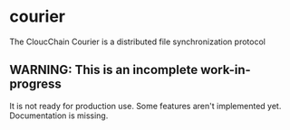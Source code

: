 # courier

The CloucChain Courier is a distributed file synchronization protocol

## WARNING: This is an incomplete work-in-progress

It is not ready for production use. Some features aren't implemented yet. Documentation is missing.